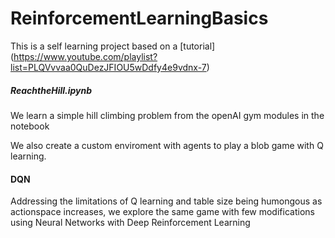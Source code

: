 # ReinforcementLearningBasics

This is a self learning project based on a [tutorial] (https://www.youtube.com/playlist?list=PLQVvvaa0QuDezJFIOU5wDdfy4e9vdnx-7)

##### ReachtheHill.ipynb
We learn a simple hill climbing problem from the openAI gym modules in the notebook 

We also create a custom enviroment with agents to play a blob game with Q learning.

#### DQN
Addressing the limitations of Q learning and table size being humongous as actionspace increases, we explore the same game with few modifications using Neural Networks with Deep Reinforcement Learning
